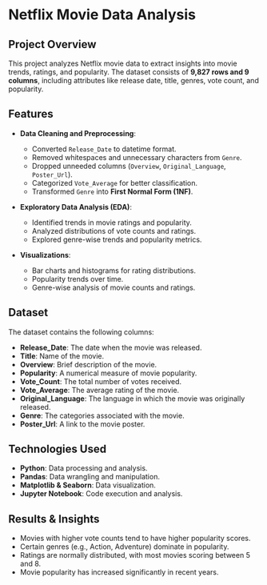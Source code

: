# Netflix Movie Data Analysis

## Project Overview
This project analyzes Netflix movie data to extract insights into movie trends, ratings, and popularity. The dataset consists of **9,827 rows and 9 columns**, including attributes like release date, title, genres, vote count, and popularity.

## Features
- **Data Cleaning and Preprocessing**:
  - Converted `Release_Date` to datetime format.
  - Removed whitespaces and unnecessary characters from `Genre`.
  - Dropped unneeded columns (`Overview`, `Original_Language`, `Poster_Url`).
  - Categorized `Vote_Average` for better classification.
  - Transformed `Genre` into **First Normal Form (1NF)**.

- **Exploratory Data Analysis (EDA)**:
  - Identified trends in movie ratings and popularity.
  - Analyzed distributions of vote counts and ratings.
  - Explored genre-wise trends and popularity metrics.

- **Visualizations**:
  - Bar charts and histograms for rating distributions.
  - Popularity trends over time.
  - Genre-wise analysis of movie counts and ratings.

## Dataset
The dataset contains the following columns:
- **Release_Date**: The date when the movie was released.
- **Title**: Name of the movie.
- **Overview**: Brief description of the movie.
- **Popularity**: A numerical measure of movie popularity.
- **Vote_Count**: The total number of votes received.
- **Vote_Average**: The average rating of the movie.
- **Original_Language**: The language in which the movie was originally released.
- **Genre**: The categories associated with the movie.
- **Poster_Url**: A link to the movie poster.

## Technologies Used
- **Python**: Data processing and analysis.
- **Pandas**: Data wrangling and manipulation.
- **Matplotlib & Seaborn**: Data visualization.
- **Jupyter Notebook**: Code execution and analysis.

## Results & Insights
- Movies with higher vote counts tend to have higher popularity scores.
- Certain genres (e.g., Action, Adventure) dominate in popularity.
- Ratings are normally distributed, with most movies scoring between 5 and 8.
- Movie popularity has increased significantly in recent years.
